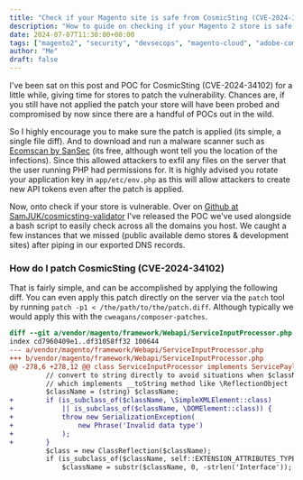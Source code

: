 ```yaml
---
title: "Check if your Magento site is safe from CosmicSting (CVE-2024-34102)"
description: "How to guide on checking if your Magento 2 store is safe from the CosmicSting (CVE-2024-34102) exploit. And guidance on how to patch and secure your site if it is not."
date: 2024-07-07T11:30:00+00:00
tags: ["magento2", "security", "devsecops", "magento-cloud", "adobe-commerce"]
author: "Me"
draft: false
---
```

I've been sat on this post and POC for CosmicSting (CVE-2024-34102) for a little while, giving time for stores to patch the vulnerability. Chances are, if you still have not applied the patch your store will have been probed and compromised by now since there are a handful of POCs out in the wild.

So I highly encourage you to make sure the patch is applied (its simple, a single file diff). And to download and run a malware scanner such as [Ecomscan by SanSec](https://sansec.io/#ecomscan) (its free, although wont tell you the location of the infections). Since this allowed attackers to exfil any files on the server that the user running PHP had permissions for. It is highly advised you rotate your application key in `app/etc/env.php` as this will allow attackers to create new API tokens even after the patch is applied.

Now, onto check if your store is vulnerable. Over on [Github at SamJUK/cosmicsting-validator](https://github.com/SamJUK/cosmicsting-validator) I've released the POC we've used alongside a bash script to easily check across all the domains you host. We caught a few instances that we missed (public available demo stores & development sites) after piping in our exported DNS records.

### How do I patch CosmicSting (CVE-2024-34102)
That is fairly simple, and can be accomplished by applying the following diff. You can even apply this patch directly on the server via the `patch` tool by running `patch -p1 < /the/path/to/the/patch.diff`. Although typically we would apply this with the `cweagans/composer-patches`.

```diff
diff --git a/vendor/magento/framework/Webapi/ServiceInputProcessor.php b/vendor/magento/framework/Webapi/ServiceInputProcessor.php
index cd7960409e1..df31058ff32 100644
--- a/vendor/magento/framework/Webapi/ServiceInputProcessor.php
+++ b/vendor/magento/framework/Webapi/ServiceInputProcessor.php
@@ -278,6 +278,12 @@ class ServiceInputProcessor implements ServicePayloadConverterInterface, ResetAf
         // convert to string directly to avoid situations when $className is object
         // which implements __toString method like \ReflectionObject
         $className = (string) $className;
+        if (is_subclass_of($className, \SimpleXMLElement::class)
+            || is_subclass_of($className, \DOMElement::class)) {
+            throw new SerializationException(
+                new Phrase('Invalid data type')
+            );
+        }
         $class = new ClassReflection($className);
         if (is_subclass_of($className, self::EXTENSION_ATTRIBUTES_TYPE)) {
             $className = substr($className, 0, -strlen('Interface'));

```


